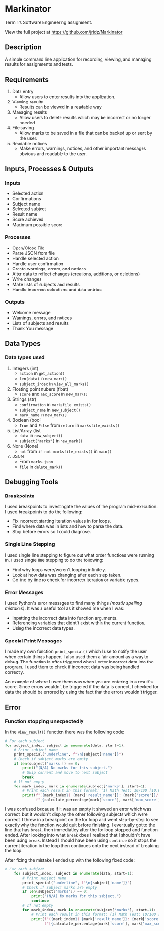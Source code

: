 # Markinator

Term 1's Software Engineering assignment.

View the full project at https://github.com/jridz/Markinator

## Description

A simple command line application for recording, viewing, and managing results for assignments and tests.

## Requirements

1. Data entry
    - Allow users to enter results into the application.
2. Viewing results
    - Results can be viewed in a readable way.
3. Managing results
    - Allow users to delete results which may be incorrect or no longer needed.
4. File saving
    - Allow marks to be saved in a file that can be backed up or sent by the user.
5. Readable notices
    - Make errors, warnings, notices, and other important messages obvious and readable to the user.

## Inputs, Processes & Outputs

### Inputs

- Selected action
- Confirmations
- Subject name
- Selected subject
- Result name
- Score achieved
- Maximum possible score

### Processes

- Open/Close File
- Parse JSON from file
- Handle selected action
- Handle user confirmation
- Create warnings, errors, and notices
- Alter data to reflect changes (creations, additions, or deletions)
- Write changes
- Make lists of subjects and results
- Handle incorrect selections and data entries

### Outputs

- Welcome message
- Warnings, errors, and notices
- Lists of subjects and results
- Thank You message

## Data Types

### Data types used

1. Integers (int)
    - `action` in `get_action()`
    - `len(data)` in `new_mark()`
    - `subject_index` in `view_all_marks()`
2. Floating point nubers (float)
    - `score` and `max_score` in `new_mark()`
3. Strings (str)
    - `confirmation` in `marksfile_exists()`
    - `subject_name` in `new_subject()`
    - `mark_name` in `new_mark()`
4. Boolean (bool)
    - `True` and `False` from `return` in `marksfile_exists()`
5. List/Array (list)
    - `data` in `new_subject()`
    - `subject["marks"]` in `new_mark()`
6. None (None)
    - `not` from `if not marksfile_exists()` in `main()`
7. JSON
    - From `marks.json`
    - `file` in `delete_mark()`

## Debugging Tools

### Breakpoints

I used breakpoints to investingate the values of the program mid-execution. I used breakpoints to do the following:

- Fix incorrect starting iteration values in for loops.
- Find where data was in lists and how to parse the data.
- Stop before errors so I could diagnose.

### Single Line Stepping

I used single line stepping to figure out what order functions were running in. I used single line stepping to do the
following:

- Find why loops were/weren't looping infinitely.
- Look at how data was changing after each step taken.
- Go line by line to check for incorrect iteration or variable types.

### Error Messages
I used Python's error messages to find many things _(mostly spelling mistakes)_. It was a useful tool as it showed me when I was:
- Inputting the incorrect data into function arguments.
- Referencing variables that didnt't exist within the current function.
- Using the incorrect data types.

### Special Print Messages
I made my own function `print_special()` which I use to notify the user when certain things happen. I also used them a fair amount as a way to debug.
The function is often triggered when I enter incorrect data into the program. I used them to check if incorrect data was being handled correctly.

An example of where I used them was when you are entering in a result's score. Since errors wouldn't be triggered if the data is correct,
I checked for data the should be errored by using the fact that the errors wouldn't trigger.

## Error
### Function stopping unexpectedly
In the `view_result()` function there was the following code:
```python
# For each subject
for subject_index, subject in enumerate(data, start=1):
    # Print subject name
    print_special("underline", f"\n{subject['name']}")
    # Check if subject marks are empty
    if len(subject['marks']) == 0:
        print("(N/A) No marks for this subject.")
        # Skip current and move to next subject
        break
    # If not empty
    for mark_index, mark in enumerate(subject['marks'], start=1):
        # Print each result in this format: (1) Math Test: 10/100 [10.00%]
        print(f"({mark_index}) {mark['result_name']}: {mark['score']}/{mark['max_score']} "
              f"[{calculate_percentage(mark['score'], mark['max_score'])}]")
```
I was confused because if it was an empty it showed an error which was correct, but it wouldn't display the other following subjects which were correct.
I threw in a breakpoint on the for loop and went step-by-step to see exactly why the function would quit before finishing.
I eventually got to the line that has `break`, then immediatley after the for loop stopped and function ended.
After looking into what `break` does I realised that I shouldn't have been using `break`.
Instead I should have been using `continue` so it stops the current iteration in the loop then continues onto the next instead of breaking the loop.

After fixing the mistake I ended up with the following fixed code:
```python
# For each subject
    for subject_index, subject in enumerate(data, start=1):
        # Print subject name
        print_special("underline", f"\n{subject['name']}")
        # Check if subject marks are empty
        if len(subject['marks']) == 0:
            print("(N/A) No marks for this subject.")
            continue
        # If not empty
        for mark_index, mark in enumerate(subject['marks'], start=1):
            # Print each result in this format: (1) Math Test: 10/100 [10.00%]
            print(f"({mark_index}) {mark['result_name']}: {mark['score']}/{mark['max_score']} "
                  f"[{calculate_percentage(mark['score'], mark['max_score'])}]")
```
